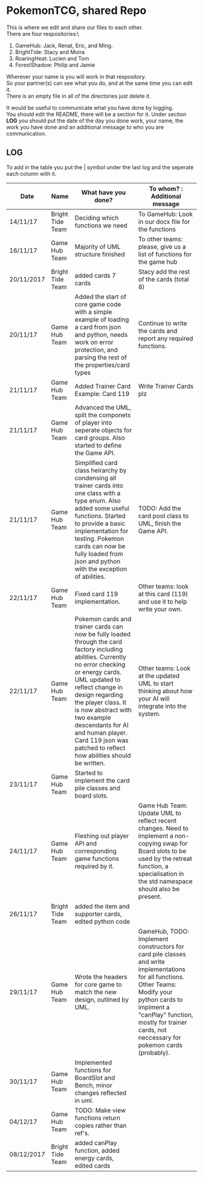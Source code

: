 # PokemonTCG, shared Repo

This is where we edit and share our files to each other.\
There are four respositories:\

1. GameHub: Jack, Renat, Eric, and Ming. 
2. BrightTide: Stacy and Moira
3. RoaringHeat: Lucien and Tom
4. ForestShadow: Philip and Jamie 

Wherever your name is you will work in that respository.\
So your partner(s) can see what you do, and at the same time you can edit it.\
There is an empty file in all of the directories just delete it.

It would be useful to communicate what you have done by logging. \
You should edit the README, there will be a section for it. Under section **LOG** you should put the date of the day you done work, your name, the work you have done and an additional message to who you are communication. 

## LOG

To add in the table you put the | symbol under the last log and the seperate each column with it.


| Date | Name | What have you done? | To whom? : Additional message | 
| ---- | ---- | ------------------- | ------------------ |
| 14/11/17 | Bright Tide Team | Deciding which functions we need | To GameHub: Look in our docx file for the functions |
| 16/11/17 | Game Hub Team | Majority of UML structure finished | To other teams: please, give us a list of functions for the game hub |
| 20/11/2017 | Bright Tide Team | added cards 7 cards | Stacy add the rest of the cards (total 8) |
| 20/11/17 | Game Hub Team |  Added the start of core game code with a simple example of loading a card from json and python, needs work on error protection, and parsing the rest of the properties/card types |   Continue to write the cards and report any required functions. |
| 21/11/17 | Game Hub Team |  Added Trainer Card Example: Card 119 | Write Trainer Cards plz |
| 21/11/17 | Game Hub Team |  Advanced the UML, split the componets of player into seperate objects for card groups. Also started to define the Game API. |  |
| 21/11/17 | Game Hub Team |  Simplified card class heirarchy by condensing all trainer cards into one class with a type enum. Also added some useful functions. Started to provide a basic implementation for testing. Pokemon cards can now be fully loaded from json and python with the exception of abilities. | TODO: Add the card pool class to UML, finish the Game API. |
| 22/11/17 | Game Hub Team |  Fixed card 119 implementation. | Other teams: look at this card (119) and use it to help write your own. |
| 22/11/17 | Game Hub Team |  Pokemon cards and trainer cards can now be fully loaded through the card factory including abilities. Currently no error checking or energy cards. UML updated to reflect change in design regarding the player class. It is now abstract with two example descendants for AI and human player. Card 119 json was patched to reflect how abilities should be written. | Other teams: Look at the updated UML to start thinking about how your AI will integrate into the system. |
| 23/11/17 | Game Hub Team |  Started to implement the card pile classes and board slots. |  |
| 24/11/17 | Game Hub Team |  Fleshing out player API and corresponding game functions required by it. | Game Hub Team: Update UML to reflect recent changes. Need to implement a non-copying swap for Board slots to be used by the retreat function, a specialisation in the std namespace should also be present. |
| 26/11/17 | Bright Tide Team | added the item and supporter cards, edited python code | | 
| 29/11/17 | Game Hub Team | Wrote the headers for core game to match the new design, outlined by UML. | GameHub, TODO: Implement constructors for card pile classes and write implementations for all functions. Other Teams: Modify your python cards to implment a "canPlay" function, mostly for trainer cards, not neccessary for pokemon cards (probably). | 
| 30/11/17 | Game Hub Team | Implemented functions for BoardSlot and Bench, minor changes reflected in uml. |  | 
| 04/12/17 | Game Hub Team | TODO: Make view functions return copies rather than ref's. |  | 
| 08/12/2017 | Bright Tide Team | added canPlay function, added energy cards, edited cards | | 



 
